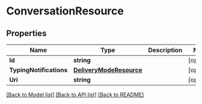 # ConversationResource

## Properties
Name | Type | Description | Notes
------------ | ------------- | ------------- | -------------
**Id** | **string** |  | [optional] 
**TypingNotifications** | [**DeliveryModeResource**](DeliveryModeResource.md) |  | [optional] 
**Uri** | **string** |  | [optional] 

[[Back to Model list]](../README.md#documentation-for-models) [[Back to API list]](../README.md#documentation-for-api-endpoints) [[Back to README]](../README.md)


